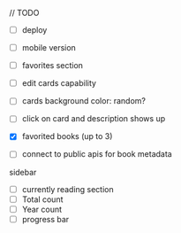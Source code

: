 // TODO

- [ ] deploy
- [ ] mobile version
- [ ] favorites section
- [ ] edit cards capability
- [ ] cards background color: random?
- [ ] click on card and description shows up
- [x] favorited books (up to 3)
- [ ] connect to public apis for book metadata


sidebar
- [ ] currently reading section
- [ ] Total count
- [ ] Year count 
- [ ] progress bar 